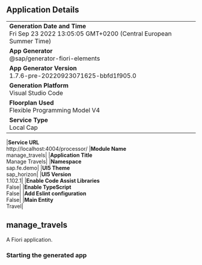 ## Application Details

|                                                                                                  |
| ------------------------------------------------------------------------------------------------ |
| **Generation Date and Time**<br>Fri Sep 23 2022 13:05:05 GMT+0200 (Central European Summer Time) |
| **App Generator**<br>@sap/generator-fiori-elements                                               |
| **App Generator Version**<br>1.7.6-pre-20220923071625-bbfd1f905.0                                |
| **Generation Platform**<br>Visual Studio Code                                                    |
| **Floorplan Used**<br>Flexible Programming Model V4                                              |
| **Service Type**<br>Local Cap                                                                    |

|**Service URL**<br>http://localhost:4004/processor/
|**Module Name**<br>manage_travels|
|**Application Title**<br>Manage Travels|
|**Namespace**<br>sap.fe.demo|
|**UI5 Theme**<br>sap_horizon|
|**UI5 Version**<br>1.102.1|
|**Enable Code Assist Libraries**<br>False|
|**Enable TypeScript**<br>False|
|**Add Eslint configuration**<br>False|
|**Main Entity**<br>Travel|

## manage_travels

A Fiori application.

### Starting the generated app

- This app has been generated using the SAP Fiori tools - App Generator, as part of the SAP Fiori tools suite. In order to launch the generated app, simply start your CAP project and navigate to the following location in your browser:

http://localhost:4004/manage_travels/webapp/index.html

- It is also possible to run the application using mock data that reflects the OData Service URL supplied during application generation. In order to run the application with Mock Data, run the following from the generated app root folder:

```
    npm run start-mock
```

#### Pre-requisites:

1. Active NodeJS LTS (Long Term Support) version and associated supported NPM version. (See https://nodejs.org)
